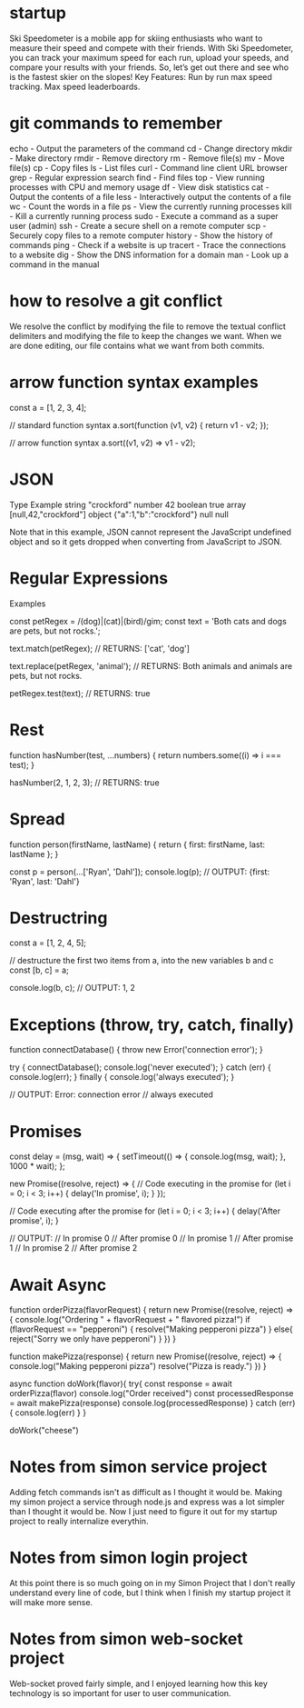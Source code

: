 # startup
Ski Speedometer is a mobile app for skiing enthusiasts who want to measure their speed and compete with their friends. With Ski Speedometer, you can track your maximum speed for each run, upload your speeds, and compare your results with your friends. So, let’s get out there and see who is the fastest skier on the slopes!
Key Features: Run by run max speed tracking. Max speed leaderboards.

# git commands to remember
echo - Output the parameters of the command
cd - Change directory
mkdir - Make directory
rmdir - Remove directory
rm - Remove file(s)
mv - Move file(s)
cp - Copy files
ls - List files
curl - Command line client URL browser
grep - Regular expression search
find - Find files
top - View running processes with CPU and memory usage
df - View disk statistics
cat - Output the contents of a file
less - Interactively output the contents of a file
wc - Count the words in a file
ps - View the currently running processes
kill - Kill a currently running process
sudo - Execute a command as a super user (admin)
ssh - Create a secure shell on a remote computer
scp - Securely copy files to a remote computer
history - Show the history of commands
ping - Check if a website is up
tracert - Trace the connections to a website
dig - Show the DNS information for a domain
man - Look up a command in the manual

# how to resolve a git conflict
We resolve the conflict by modifying the file to remove the textual conflict delimiters and modifying the file to keep the changes we want. When we are done editing, our file contains what we want from both commits.

# arrow function syntax examples
const a = [1, 2, 3, 4];

// standard function syntax
a.sort(function (v1, v2) {
  return v1 - v2;
});

// arrow function syntax
a.sort((v1, v2) => v1 - v2);

# JSON
Type	Example
string	"crockford"
number	42
boolean	true
array	[null,42,"crockford"]
object	{"a":1,"b":"crockford"}
null	null

Note that in this example, JSON cannot represent the JavaScript undefined object and so it gets dropped when converting from JavaScript to JSON.

# Regular Expressions
Examples

const petRegex = /(dog)|(cat)|(bird)/gim;
const text = 'Both cats and dogs are pets, but not rocks.';

text.match(petRegex);
// RETURNS: ['cat', 'dog']

text.replace(petRegex, 'animal');
// RETURNS: Both animals and animals are pets, but not rocks.

petRegex.test(text);
// RETURNS: true

# Rest

function hasNumber(test, ...numbers) {
  return numbers.some((i) => i === test);
}

hasNumber(2, 1, 2, 3);
// RETURNS: true

# Spread

function person(firstName, lastName) {
  return { first: firstName, last: lastName };
}

const p = person(...['Ryan', 'Dahl']);
console.log(p);
// OUTPUT: {first: 'Ryan', last: 'Dahl'}

# Destructring

const a = [1, 2, 4, 5];

// destructure the first two items from a, into the new variables b and c
const [b, c] = a;

console.log(b, c);
// OUTPUT: 1, 2

# Exceptions (throw, try, catch, finally)

function connectDatabase() {
  throw new Error('connection error');
}

try {
  connectDatabase();
  console.log('never executed');
} catch (err) {
  console.log(err);
} finally {
  console.log('always executed');
}

// OUTPUT: Error: connection error
//         always executed

# Promises

const delay = (msg, wait) => {
  setTimeout(() => {
    console.log(msg, wait);
  }, 1000 * wait);
};

new Promise((resolve, reject) => {
  // Code executing in the promise
  for (let i = 0; i < 3; i++) {
    delay('In promise', i);
  }
});

// Code executing after the promise
for (let i = 0; i < 3; i++) {
  delay('After promise', i);
}

// OUTPUT:
//   In promise 0
//   After promise 0
//   In promise 1
//   After promise 1
//   In promise 2
//   After promise 2

# Await Async

function orderPizza(flavorRequest) {
  return new Promise((resolve, reject) => {
    console.log("Ordering " + flavorRequest + " flavored pizza!")
    if (flavorRequest == "pepperoni") {
      resolve("Making pepperoni pizza")
    }
    else{
      reject("Sorry we only have pepperoni")
    }
  })
}

function makePizza(response) {
  return new Promise((resolve, reject) => {
    console.log("Making pepperoni pizza")
    resolve("Pizza is ready.")
  })
}

async function doWork(flavor){
  try{
    const response = await orderPizza(flavor)
    console.log("Order received")
    const processedResponse = await makePizza(response)
    console.log(processedResponse)
  }
  catch (err) {
    console.log(err)
  }
}

doWork("cheese")

# Notes from simon service project

Adding fetch commands isn't as difficult as I thought it would be. Making my simon project a service through node.js and express was a lot simpler than I thought it would be. Now I just need to figure it out for my startup project to really internalize everythin.

# Notes from simon login project

At this point there is so much going on in my Simon Project that I don't really understand every line of code, but I think when I finish my startup project it will make more sense.

# Notes from simon web-socket project

Web-socket proved fairly simple, and I enjoyed learning how this key technology is so important for user to user communication.
